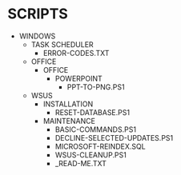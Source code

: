 # SCRIPTS
 - WINDOWS
    - TASK SCHEDULER
       - ERROR-CODES.TXT
    - OFFICE
       - OFFICE
          - POWERPOINT
             - PPT-TO-PNG.PS1
    - WSUS
       - INSTALLATION
          - RESET-DATABASE.PS1
       - MAINTENANCE
          - BASIC-COMMANDS.PS1
          - DECLINE-SELECTED-UPDATES.PS1
          - MICROSOFT-REINDEX.SQL
          - WSUS-CLEANUP.PS1
          - _READ-ME.TXT
